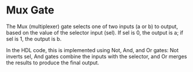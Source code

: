 # Mux Gate

The Mux (multiplexer) gate selects one of two inputs (a or b) to output, based on the value of the selector input (sel). If sel is 0, the output is a; if sel is 1, the output is b.

In the HDL code, this is implemented using Not, And, and Or gates: Not inverts sel, And gates combine the inputs with the selector, and Or merges the results to produce the final output.